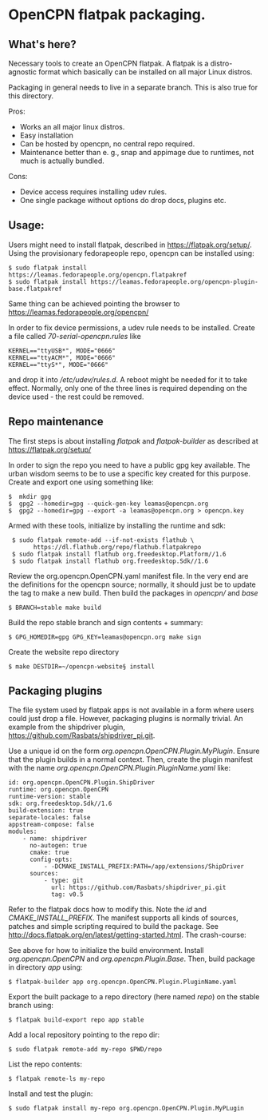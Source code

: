 OpenCPN flatpak packaging.
==========================

What's here?
------------
Necessary tools to create an OpenCPN flatpak. A flatpak is a distro-agnostic 
format which basically can be installed on all major Linux distros. 

Packaging in general needs to live in a separate branch. This is also
true for this directory.

Pros:
  
  - Works an all major linux distros.
  - Easy installation
  - Can be hosted by opencpn, no central repo required.
  - Maintenance better than e. g., snap and appimage due to runtimes, not
    much is actually bundled.

Cons:

  - Device access requires installing udev rules.
  - One single package without options do drop docs, plugins etc.


Usage:
------

Users might need to install flatpak, described in https://flatpak.org/setup/.
Using the provisionary fedorapeople repo, opencpn can be installed using: 

    $ sudo flatpak install https://leamas.fedorapeople.org/opencpn.flatpakref
    $ sudo flatpak install https://leamas.fedorapeople.org/opencpn-plugin-base.flatpakref

Same thing can be achieved pointing the browser to 
https://leamas.fedorapeople.org/opencpn/

In order to fix device permissions, a udev rule needs to be installed. Create
a file called *70-serial-opencpn.rules* like

    KERNEL=="ttyUSB*", MODE="0666"
    KERNEL=="ttyACM*", MODE="0666"
    KERNEL=="ttyS*", MODE="0666"

and drop it into */etc/udev/rules.d*. A reboot might be needed for it to 
take effect. Normally, only one of the three lines is required depending
on the device used - the rest could be removed.


Repo maintenance
----------------

The first steps is about installing *flatpak* and *flatpak-builder* as
described at https://flatpak.org/setup/

In order to sign the repo you need to have a public gpg key available. The
urban wisdom seems to be to use a specific key created for this purpose.
Create and export one using something like:

    $  mkdir gpg
    $  gpg2 --homedir=gpg --quick-gen-key leamas@opencpn.org
    $  gpg2 --homedir=gpg --export -a leamas@opencpn.org > opencpn.key


Armed with these tools, initialize by installing the runtime and sdk:

     $ sudo flatpak remote-add --if-not-exists flathub \
           https://dl.flathub.org/repo/flathub.flatpakrepo
     $ sudo flatpak install flathub org.freedesktop.Platform//1.6
     $ sudo flatpak install flathub org.freedesktop.Sdk//1.6

Review the org.opencpn.OpenCPN.yaml manifest file. In the very end
are the definitions for the opencpn source; normally, it should just be
to update the tag to make a new build. Then build the packages in *opencpn/*
and *base*

    $ BRANCH=stable make build

Build the repo stable branch and sign contents + summary:

    $ GPG_HOMEDIR=gpg GPG_KEY=leamas@opencpn.org make sign

Create the website repo directory 

    $ make DESTDIR=~/opencpn-website§ install


Packaging plugins
-----------------

The file system used by flatpak apps is not available in a form where
users could just drop a file. However, packaging plugins is normally 
trivial. An example from the shipdriver plugin, 
https://github.com/Rasbats/shipdriver_pi.git.

Use a unique id on the form *org.opencpn.OpenCPN.Plugin.MyPlugin*. Ensure 
that the plugin builds in a normal context. Then, create the plugin 
manifest with the name *org.opencpn.OpenCPN.Plugin.PluginName.yaml* like:

    id: org.opencpn.OpenCPN.Plugin.ShipDriver
    runtime: org.opencpn.OpenCPN
    runtime-version: stable
    sdk: org.freedesktop.Sdk//1.6
    build-extension: true
    separate-locales: false
    appstream-compose: false
    modules: 
        - name: shipdriver
          no-autogen: true
          cmake: true
          config-opts: 
              - -DCMAKE_INSTALL_PREFIX:PATH=/app/extensions/ShipDriver
          sources: 
              - type: git
                url: https://github.com/Rasbats/shipdriver_pi.git
                tag: v0.5

Refer to the flatpak docs how to modify this. Note the *id* and 
*CMAKE_INSTALL_PREFIX*. The manifest supports all kinds of sources, patches 
and simple scripting required to build the package.  See
http://docs.flatpak.org/en/latest/getting-started.html. The crash-course:

See above for how to initialize the build environment. Install 
*org.opencpn.OpenCPN* and *org.opencpn.Plugin.Base*. Then, build package 
in directory *app* using:

    $ flatpak-builder app org.opencpn.OpenCPN.Plugin.PluginName.yaml

Export the built package to a repo directory (here named *repo*) on the stable 
branch using:

    $ flatpak build-export repo app stable

Add a local repository pointing to the repo dir:

    $ sudo flatpak remote-add my-repo $PWD/repo

List the repo contents:

    $ flatpak remote-ls my-repo

Install and test the plugin:

    $ sudo flatpak install my-repo org.opencpn.OpenCPN.Plugin.MyPLugin
